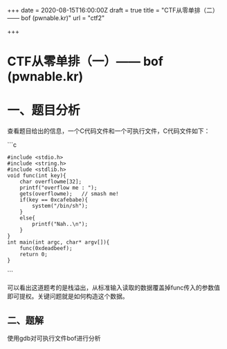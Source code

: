 +++
date = 2020-08-15T16:00:00Z
draft = true
title = "CTF从零单排（二）—— bof (pwnable.kr)"
url = "ctf2"

+++
# CTF从零单排（一）—— bof (pwnable.kr)

# 一、题目分析

查看题目给出的信息，一个C代码文件和一个可执行文件，C代码文件如下：

\`\`\`c

    #include <stdio.h>
    #include <string.h>
    #include <stdlib.h>
    void func(int key){
    	char overflowme[32];
    	printf("overflow me : ");
    	gets(overflowme);	// smash me!
    	if(key == 0xcafebabe){
    		system("/bin/sh");
    	}
    	else{
    		printf("Nah..\n");
    	}
    }
    int main(int argc, char* argv[]){
    	func(0xdeadbeef);
    	return 0;
    }

\`\`\`

可以看出这道题考的是栈溢出，从标准输入读取的数据覆盖掉func传入的参数值即可提权。关键问题就是如何构造这个数据。

## 二、题解

使用gdb对可执行文件bof进行分析